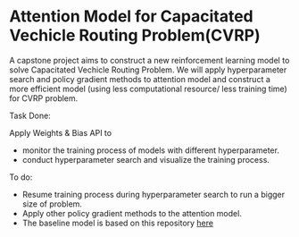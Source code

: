# Attention Model for Capacitated Vechicle Routing Problem(CVRP)
A capstone project aims to construct a new reinforcement learning model to solve Capacitated Vechicle Routing Problem.
We will apply hyperparameter search and policy gradient methods to attention model and construct a more efficient model (using less computational resource/ less training time) for CVRP problem.

Task Done:

Apply Weights & Bias API to 
- monitor the training process of models with different hyperparameter.
- conduct hyperparameter search and visualize the training process.

To do:  
- Resume training process during hyperparameter search to run a bigger size of problem.  
- Apply other policy gradient methods to the attention model.  
- The baseline model is based on this repository [here](https://github.com/wouterkool/attention-learn-to-route)

